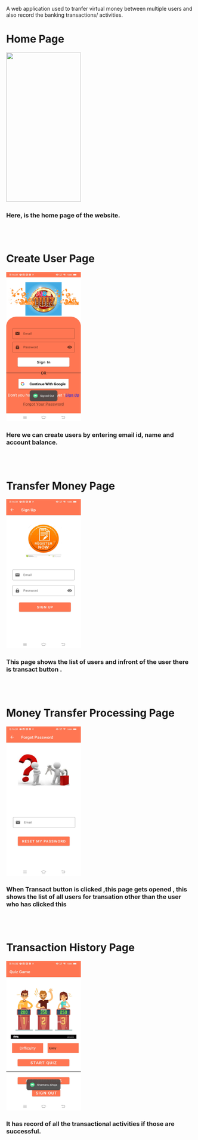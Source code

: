 A web application used to tranfer virtual money between multiple users and also record the banking transactions/ activities.


<h1> Home Page </h1>
<img src="https://github.com/ShantanuAhuja/The-Sparks-Banking-System/images
/Screenshot 2023-11-01 at 10.42.56 AM.png](https://github.com/ShantanuAhuja/The-Sparks-Banking-System/blob/462122beb652a5b2e3870c9d55221870ac93fc19/images/Screenshot%202023-11-01%20at%2010.42.56%20AM.png" width="200" height="400" />
<h3>Here, is the home page of the website.  </h3>
</br>
</br>

<h1> Create User Page </h1>
<img src="https://github.com/ShantanuAhuja/QuizGame/blob/master/images/Screenshot_20230709_163145.jpg" width="200" height="400" />
<h3> Here we can create users by entering email id, name and account balance. </h3>
</br>
</br>

<h1>Transfer Money Page </h1>
<img src="https://github.com/ShantanuAhuja/QuizGame/blob/master/images/Screenshot_20230709_163151.jpg" width="200" height="400" />
<h3> This page shows the list of users and infront of the user there is transact button . </h3>
</br>
</br>

<h1>Money Transfer Processing Page</h1>
<img src="https://github.com/ShantanuAhuja/QuizGame/blob/master/images/Screenshot_20230709_163156.jpg" width="200" height="400" />
<h3> When Transact button is clicked ,this page gets opened , this shows the list of all users for transation other than the user who has clicked this </h3>
</br>
</br>

<h1> Transaction History Page</h1>
<img src="https://github.com/ShantanuAhuja/QuizGame/blob/master/images/Screenshot_20230709_163204.jpg" width="200" height="400" />
<h3> It has record of all the transactional activities if those are successful.</h3>
</br>
</br>
